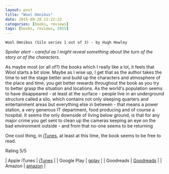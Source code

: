 ```yaml
---
layout: post
title: "Wool Omnibus"
date: 2015-09-28 22:22:22
categories: [books, reviews]
tags: [books, reviews, 2015]
---
```


`Wool Omnibus (Silo series 1 out of 3) - by Hugh Howley`

_Spoiler alert - careful as I might reveal something about the turn of the story or of the characters._

As maybe most (or all of?) the books which I really like a lot, it feels that Wool starts a bit slow.
Maybe as I wise up, I get that as the author takes the time to set the stage better and build up the characters and atmosphere of the place and time, you get better rewards throughout the book as you try to better grasp the situation and locations.
As the world's population seems to have disappeared - at least at the surface - people live in an underground structure called a silo, which contains not only sleeping quarters and entertainment areas but everything else in between - that means a power station, a very generous IT department, food producing and of course a hospital.
It seems the only downside of living below ground, is that for any major crime you get sent to clean up the cameras keeping an eye on the bad environment outside - and from that no-one seems to be returning



One cool thing, in [iTunes], at least at this time, the book seems to be free to read.

Rating 5/5

| Apple iTunes | [iTunes] |
| Google Play  | [gplay] |
| Goodreads    | [Goodreads] |
| Amazon       | [amazon] |

[iTunes]: https://itunes.apple.com/us/book/wool/id474997771?mt=11
[Goodreads]: https://www.goodreads.com/book/show/12287209-wool
[gplay]: http://play.google.com
[amazon]: http://www.amazon.com/Wool-Omnibus-Edition-Silo-ebook/dp/B0071XO8RA
